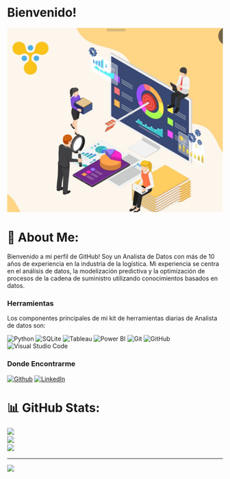 <h1>Bienvenido!</h1>


<img src="https://github.com/jhonsamuel10/assets/blob/main/banner.png.jpg"  alt="Banner de Analisis de Datos" width="800"/>





# 💫 About Me:
Bienvenido a mi perfil de GitHub! Soy un Analista de Datos con más de 10 años de experiencia en la industria de la logística. Mi experiencia se centra en el análisis de datos, la modelización predictiva y la optimización de procesos de la cadena de suministro utilizando conocimientos basados en datos.



</p>

<h3><b>Herramientas</b></h3>

Los componentes principales de mi kit de herramientas diarias de Analista de datos son:

<!--
Icons from https://simpleicons.org/
-->
  

<p>
<img alt="Python" src="https://img.shields.io/badge/-Python-3776AB?style=flat-square&logo=python&logoColor=white" />
<img alt="SQLite" src="https://img.shields.io/badge/-SQL-003B57?style=flat-square&logo=sqlite&logoColor=white" />
<img alt="Tableau" src="https://img.shields.io/badge/-Tableau-E97627?style=flat-square&logo=Tableau&logoColor=white" />  
<img alt="Power BI" src="https://img.shields.io/badge/-Power BI-F2C811?style=flat-square&logo=Power BI&logoColor=white" />  
<img alt="Git" src="https://img.shields.io/badge/-Git-F05032?style=flat-square&logo=git&logoColor=white" />
<img alt="GitHub" src="https://img.shields.io/badge/-GitHub-181717?style=flat-square&logo=gitHub&logoColor=white" />

<img alt="Visual Studio Code" src="https://img.shields.io/badge/-Visual Studio Code-007ACC?style=flat-square&logo=Visual Studio Code&logoColor=white" />

</p>


<h3><b>Donde Encontrarme </b></h3>
<p>
<a href="https://github.com/jhonsamuel10" target="_blank"><img alt="Github" src="https://img.shields.io/badge/GitHub-%2312100E.svg?&style=flat-square&logo=Github&logoColor=white" /></a> 
<a href="https://www.linkedin.com/in/maria-mejia-p" target="_blank"><img alt="LinkedIn" src="https://img.shields.io/badge/linkedin-%230077B5.svg?&style=flat-square&logo=linkedin&logoColor=white" />
</a>
</p>


# 📊 GitHub Stats:
![](https://github-readme-stats.vercel.app/api?username=jhonsamuel10&theme=dark&hide_border=false&include_all_commits=false&count_private=false)<br/>
![](https://github-readme-streak-stats.herokuapp.com/?user=jhonsamuel10&theme=dark&hide_border=false)<br/>
![](https://github-readme-stats.vercel.app/api/top-langs/?username=jhonsamuel10&theme=dark&hide_border=false&include_all_commits=false&count_private=false&layout=compact)

---
[![](https://visitcount.itsvg.in/api?id=jhonsamuel10&icon=0&color=0)](https://visitcount.itsvg.in)




